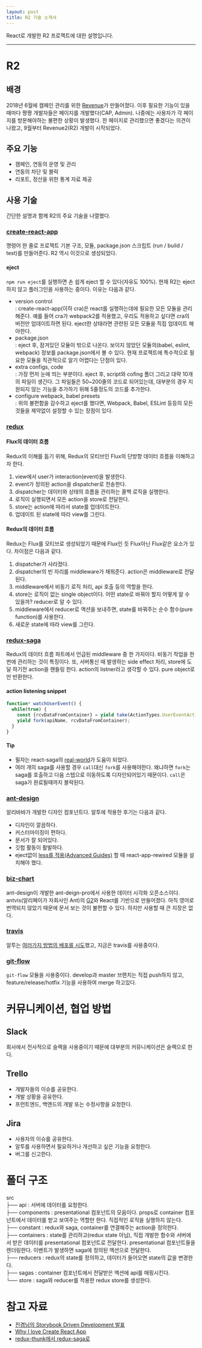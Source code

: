 ```yaml
---
layout: post
title: R2 기술 소개서
---
```


React로 개발한 R2 프로젝트에 대한 설명입니다.

---
# R2
## 배경
2018년 6월에 캠페인 관리를 위한 [Revenue](http://revenue.madup.com/)가 만들어졌다.
이후 필요한 기능이 있을 때마다 짱짱 개발자들은 페이지를 개발했다(CAP, Admin).
나중에는 사용자가 각 페이지를 방문해야하는 불편한 상황이 발생했다.
한 페이지로 관리했으면 좋겠다는 의견이 나왔고, 9월부터 Revenue2(R2) 개발이 시작되었다.

## 주요 기능
- 캠페인, 연동의 운영 및 관리
- 연동의 차단 및 블락
- 리포트, 정산을 위한 통계 자료 제공

## 사용 기술
간단한 설명과 함께 R2의 주요 기술을 나열했다.

### [create-react-app](https://github.com/facebook/create-react-app)
명령어 한 줄로 프로젝트 기본 구조, 모듈, package.json 스크립트 (run / build / test)를 만들어준다. R2 역시 이것으로 생성되었다.

#### eject
`npm run eject`를 실행하면 손 쉽게 eject 할 수 있다(자유도 100%). 현재 R2는 eject하지 않고 플러그인을 사용하는 중이다. 이유는 다음과 같다.
- version control  
: create-react-app(이하 cra)은 react를 실행하는데에 필요한 모든 모듈을 관리해준다. 예를 들어 cra가 webpack2를 적용했고, 우리도 적용하고 싶다면 cra의 버전만 업데이트하면 된다. eject한 상태라면 관련된 모든 모듈을 직접 업데이트 해야한다.
- package.json  
: eject 후, 잠겨있던 모듈이 밖으로 나온다. 보이지 않았던 모듈의(babel, eslint, webpack) 정보를 package.json에서 볼 수 있다. 현재 프로젝트에 특수적으로 필요한 모듈을 직관적으로 알기 어렵다는 단점이 있다. 
- extra configs, code  
: 가장 먼저 눈에 띄는 부분이다. eject 후, script와 cofing 폴더 그리고 대략 10개의 파일이 생긴다. 그 파일들은 50~200줄의 코드로 되어있는데, 대부분의 경우 지원되지 않는 기능을 추가하기 위해 5줄정도의 코드를 추가한다.
- configure webpack, babel presets  
: 위의 불편함을 감수하고 eject를 했다면, Webpack, Babel, ESLint 등등의 모든 것들을 제약없이 설정할 수 있는 장점이 있다.

### [redux](https://github.com/reduxjs/redux)
#### Flux의 데이터 흐름
Redux의 이해를 돕기 위해, Redux의 모티브인 Flux의 단방향 데이터 흐름을 이해하고자 한다. 
1. view에서 user가 interaction(event)을 발생한다.
2. event가 정의된 action을 dispatcher로 전송한다.
3. dispatcher는 데이터와 상태의 흐름을 관리하는 콜백 로직을 실행한다.
4. 로직이 실행되면서 모든 action을 store로 전달한다.
5. store는 action에 따라서 state를 업데이트한다.
6. 업데이트 된 state에 따라 view를 그린다.

#### Redux의 데이터 흐름
Redux는 Flux를 모티브로 생성되었기 때문에 Flux인 듯 Flux아닌 Flux같은 요소가 있다. 차이점은 다음과 같다.
1. dispatcher가 사라졌다.
2. dispatcher의 빈 자리를 middleware가 채워준다. action은 middleware로 전달된다.
3. middleware에서 비동기 로직 처리, api 호출 등의 역할을 한다.
4. store는 로직이 없는 single object이다. 어떤 state로 바꿔야 할지 어떻게 알 수 있을까? reducer로 알 수 있다.
5. middleware에서 reducer로 액션을 보내주면, state를 바꿔주는 순수 함수(pure function)를 사용한다.
6. 새로운 state에 따라 view를 그린다.

### [redux-saga](https://github.com/redux-saga/redux-saga)
Redux의 데이터 흐름 파트에서 언급된 middleware 중 한 가지이다. 비동기 작업을 한 번에 관리하는 것이 특징이다. 또, 서버통신 때 발생하는 side effect 처리, store에 도달 하기전 action을 핸들링 한다. action의 listner라고 생각할 수 있다. pure object로만 반환한다.

#### action listening snippet
```javascript
function* watchUserEvent() {
  while(true) {
    const {rcvDataFromContainer} = yield take(ActionTypes.UserEventAction);
    yield fork(apiName, rcvDataFromContainer);
  }
}
```

#### Tip
- 필자는 react-saga의 [real-world](https://github.com/redux-saga/redux-saga/tree/master/examples/real-world)가 도움이 되었다.
- 여러 개의 saga를 사용할 경우 `call`대신 `fork`를 사용해야한다. 왜냐하면 `fork`는 saga를 호출하고 다음 스텝으로 이동하도록 디자인되어있기 때문이다. `call`은 saga가 완료될때까지 블락된다.

### [ant-design](https://github.com/ant-design/ant-design)
알리바바가 개발한 디자인 컴포넌트다. 알투에 적용한 후기는 다음과 같다.
- 디자인이 깔끔하다.
- 커스터마이징이 편하다.
- 문서가 잘 되어있다.
- 깃헙 활동이 활발하다.
- eject없이 [less를 적용(Advanced Guides)](https://ant.design/docs/react/use-with-create-react-app#Customize-Theme) 할 때 react-app-rewired 모듈을 설치해야 했다.

### [biz-chart](https://github.com/alibaba/BizCharts/blob/master/doc/api/chart.md)
ant-design이 개발한 ant-deign-pro에서 사용한 데이터 시각화 오픈소스이다. antvis(알리페이가 자회사인 Ant)의 [G2](https://github.com/antvis/g2)와 React를 기반으로 만들어졌다. 아직 영어로 번역되지 않았기 때문에 문서 보는 것이 불편할 수 있다. 하지만 사용할 때 큰 지장은 없다.

### [travis](https://travis-ci.com/madup-inc/revenue-app)
알투는 [여러가지 방법의 배포를 시도](https://madup-inc.github.io/2018/05/02/travis1.html)했고, 지금은 travis를 사용중이다.

### [git-flow](https://danielkummer.github.io/git-flow-cheatsheet/index.html)
`git-flow` 모듈을 사용중이다. develop과 master 브랜치는 직접 push하지 않고, feature/release/hotfix 기능을 사용하여 merge 하고있다.

# 커뮤니케이션, 협업 방법
## Slack
회사에서 전사적으로 슬랙을 사용중이기 때문에 대부분의 커뮤니케이션은 슬랙으로 한다.

## Trello
- 개발자들의 이슈를 공유한다.
- 개발 상황을 공유한다.
- 프런트엔드, 백엔드의 개발 또는 수정사항을 요청한다.

## Jira
- 사용자의 이슈를 공유한다.
- 알투를 사용하면서 필요하거나 개선하고 싶은 기능을 요청한다.
- 버그를 신고한다.

# 폴더 구조
src  
├── api : 서버에 데이터를 요청한다.  
├── components : presentational 컴포넌트의 모음이다. props로 container 컴포넌트에서 데이터를 받고 보여주는 역할만 한다. 직접적인 로직을 실행하지 않는다.  
├── constant : redux와 saga, container를 연결해주는 action을 정의한다.  
├── containers : state를 관리하고(redux state 아님), 직접 개발한 함수와 서버에서 받은 데이터를 presentational 컴포넌트로 전달한다. presentational 컴포넌트들을 렌더링한다. 이벤트가 발생하면 saga에 정의된 액션으로 전달한다.  
├── reducers : redux의 state를 정의하고, 데이터가 들어오면 state의 값을 변경한다.  
├── sagas : container 컴포넌트에서 전달받은 액션에 api를 매핑시킨다.  
└── store : saga와 reducer를 적용한 redux store를 생성한다.  

# 참고 자료
- [진겸님의 Storybook Driven Development 발표](https://www.youtube.com/watch?v=KnROzZ5Vszg)  
- [Why I love Create React App](https://medium.com/@tuchk4/why-i-love-create-react-app-e63b1be689a3)  
- [redux-thunk에서 redux-saga로](https://orezytivarg.github.io/from-redux-thunk-to-sagas/)
